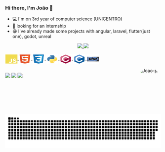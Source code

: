 ### Hi there, I'm João 👋

- 💻 I'm on 3rd year of computer science (UNICENTRO) <br>
- 🤞  looking for an internship <br>
- 😁 I've already made some projects with angular, laravel, flutter(just one), godot, unreal <br>


<div align="center">
  <a href="https://github.com/Fibler01">
  <img height="180em" src="https://github-readme-stats.vercel.app/api?username=Fibler01&show_icons=true&theme=midnight-purple&include_all_commits=true&count_private=true"/>
  <img height="180em" src="https://github-readme-stats.vercel.app/api/top-langs/?username=Fibler01&layout=compact&langs_count=7&theme=midnight-purple"/>
</div>
<div style="display: inline_block"><br>
  <img align="center" alt="Joao-Js" height="30" width="40" src="https://raw.githubusercontent.com/devicons/devicon/master/icons/javascript/javascript-plain.svg">
  <img align="center" alt="Joao-HTML" height="30" width="40" src="https://raw.githubusercontent.com/devicons/devicon/master/icons/html5/html5-original.svg">
  <img align="center" alt="Joao-CSS" height="30" width="40" src="https://raw.githubusercontent.com/devicons/devicon/master/icons/css3/css3-original.svg">
  <img align="center" alt="Joao-Python" height="30" width="40" src="https://raw.githubusercontent.com/devicons/devicon/master/icons/python/python-original.svg">
  <img align="center" alt="Joao-Cpp" height="30" width="40" src="https://raw.githubusercontent.com/devicons/devicon/master/icons/cplusplus/cplusplus-original.svg">
  <img align="center" alt="Joao-C" height="30" width="40" src="https://raw.githubusercontent.com/devicons/devicon/master/icons/c/c-original.svg">
  <img align="center" alt="Joao-php" height="30" width="40" src="https://raw.githubusercontent.com/devicons/devicon/master/icons/php/php-original.svg">
  
  
  <img align="right" alt="Joao-pic" height="150" style="border-radius:50px;" 
       src="https://scontent.fgpb1-1.fna.fbcdn.net/v/t1.6435-9/125960628_297066325355159_4727672802607171117_n.png?_nc_cat=109&ccb=1-5&_nc_sid=09cbfe&_nc_eui2=AeFQrX2rnAWUGbq_f3moPS7OPr_m278Fbo0-v-bbvwVujf67Du0U7QtREpeHuw5uNKc4S2hg7eM_l2s-W4Ol4JqI&_nc_ohc=_6WwMJI5tncAX-EmiNj&_nc_ht=scontent.fgpb1-1.fna&oh=00_AT_N9at4YioqgM7v-joVzFGXYk5xGTVp5tXBNbxSBfU8Og&oe=623DDA8C">
</div>
  
  ##
 
<div> 
  
  <a href="https://www.instagram.com/joao_fibler" target="_blank"><img src="https://img.shields.io/badge/-Instagram-%23E4405F?style=for-the-badge&logo=instagram&logoColor=white" target="_blank"></a>
 	<a href="https://www.twitch.tv/joao_fibler" target="_blank"><img src="https://img.shields.io/badge/Twitch-9146FF?style=for-the-badge&logo=twitch&logoColor=white" target="_blank"></a>
  <a href = "mailto:joaopedror6@gmail.com"><img src="https://img.shields.io/badge/-Gmail-%23333?style=for-the-badge&logo=gmail&logoColor=white" target="_blank"></a>
 
  ![Snake animation](https://github.com/Fibler01/Fibler01/blob/output/github-contribution-grid-snake.svg)
 
</div>
